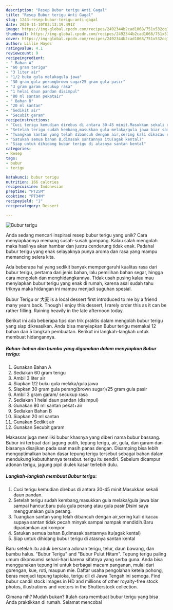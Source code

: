 ```yaml
---
description: "Resep Bubur terigu Anti Gagal"
title: "Resep Bubur terigu Anti Gagal"
slug: 1243-resep-bubur-terigu-anti-gagal
date: 2020-11-10T03:13:19.491Z
image: https://img-global.cpcdn.com/recipes/2492344b2cad1068/751x532cq70/bubur-terigu-foto-resep-utama.jpg
thumbnail: https://img-global.cpcdn.com/recipes/2492344b2cad1068/751x532cq70/bubur-terigu-foto-resep-utama.jpg
cover: https://img-global.cpcdn.com/recipes/2492344b2cad1068/751x532cq70/bubur-terigu-foto-resep-utama.jpg
author: Lillie Hayes
ratingvalue: 4.1
reviewcount: 9
recipeingredient:
- " Bahan A"
- "60 gram terigu"
- "3 liter air"
- "1/2 buku gula melakagula jawa"
- "30 gram gula perangbrown sugar25 gram gula pasir"
- "3 gram garam secukup rasa"
- "1 helai daun pandan disimpul"
- "80 ml santan pekatair"
- " Bahan B"
- "20 ml santan"
- "Sedikit air"
- "Secubit garam"
recipeinstructions:
- "Cuci terigu kemudian direbus di antara 30-45 minit.Masukkan sekali daun pandan."
- "Setelah terigu sudah kembang,masukkan gula melaka/gula jawa biar sampai hancur,baru pula gula perang atau gula pasir.Disini saya menggunakan gula perang."
- "Tuangkan santan yang telah dibancuh dengan air,sering kali dikacau supaya santan tidak pecah minyak sampai nampak mendidih.Baru dipadamkan api kompor"
- "Satukan semua bahan B,dimasak santannya itu(agak kental)"
- "Siap untuk dihidang bubur terigu di atasnya santan kental"
categories:
- Resep
tags:
- bubur
- terigu

katakunci: bubur terigu 
nutrition: 166 calories
recipecuisine: Indonesian
preptime: "PT25M"
cooktime: "PT34M"
recipeyield: "1"
recipecategory: Dessert

---
```



![Bubur terigu](https://img-global.cpcdn.com/recipes/2492344b2cad1068/751x532cq70/bubur-terigu-foto-resep-utama.jpg)

Anda sedang mencari inspirasi resep bubur terigu yang unik? Cara menyiapkannya memang susah-susah gampang. Kalau salah mengolah maka hasilnya akan hambar dan justru cenderung tidak enak. Padahal bubur terigu yang enak selayaknya punya aroma dan rasa yang mampu memancing selera kita.

Ada beberapa hal yang sedikit banyak mempengaruhi kualitas rasa dari bubur terigu, pertama dari jenis bahan, lalu pemilihan bahan segar, hingga cara mengolah dan menghidangkannya. Tidak usah pusing kalau mau menyiapkan bubur terigu yang enak di rumah, karena asal sudah tahu triknya maka hidangan ini mampu menjadi suguhan spesial.

Bubur Terigu or 大麦 is a local dessert first introduced to me by a friend many years back. Though I enjoy this dessert, I rarely order this as it can be rather filling. Raining heavily in the late afternoon today.


Berikut ini ada beberapa tips dan trik praktis dalam mengolah bubur terigu yang siap dikreasikan. Anda bisa menyiapkan Bubur terigu memakai 12 bahan dan 5 langkah pembuatan. Berikut ini langkah-langkah untuk membuat hidangannya.

<!--inarticleads1-->

##### Bahan-bahan dan bumbu yang digunakan dalam menyiapkan Bubur terigu:

1. Gunakan  Bahan A
1. Sediakan 60 gram terigu
1. Ambil 3 liter air
1. Siapkan 1/2 buku gula melaka/gula jawa
1. Siapkan 30 gram gula perang(brown sugar)/25 gram gula pasir
1. Ambil 3 gram garam/ secukup rasa
1. Sediakan 1 helai daun pandan (disimpul)
1. Gunakan 80 ml santan pekat+air
1. Sediakan  Bahan B
1. Siapkan 20 ml santan
1. Gunakan Sedikit air
1. Gunakan Secubit garam


Makassar juga memiliki bubur khasnya yang diberi nama bubur bassang. Bubur ini terbuat dari jagung putih, tepung terigu, air, gula, dan garam dan biasanya disajikan pada saat masih panas dengan. Disamping bisa lebih mengoptimalkan bahan dasar tepung terigu tersebut sebagai bahan dalam mendukung kebutuhannya tersebut. terigu itu sendiri. Sebelum dicampur adonan terigu, jagung pipil diulek kasar terlebih dulu. 

<!--inarticleads2-->

##### Langkah-langkah membuat Bubur terigu:

1. Cuci terigu kemudian direbus di antara 30-45 minit.Masukkan sekali daun pandan.
1. Setelah terigu sudah kembang,masukkan gula melaka/gula jawa biar sampai hancur,baru pula gula perang atau gula pasir.Disini saya menggunakan gula perang.
1. Tuangkan santan yang telah dibancuh dengan air,sering kali dikacau supaya santan tidak pecah minyak sampai nampak mendidih.Baru dipadamkan api kompor
1. Satukan semua bahan B,dimasak santannya itu(agak kental)
1. Siap untuk dihidang bubur terigu di atasnya santan kental


Baru setelah itu aduk bersama adonan terigu, telur, daun bawang, dan bumbu halus. &#34;Bubur Terigu&#34; and &#34;Bubur Pulut Hitam&#34;. Tepung terigu paling umum dikonsumsi sehari-hari karena sifatnya yang serba guna. Anda bisa menggunakan tepung ini untuk berbagai macam panganan, mulai dari gorengan, kue, roti, maupun mie. Daftar usaha pengolahan ketela pohong, beras menjadi tepung tapioka, terigu dll di Jawa Tengah ini semoga. Find bubur candil stock images in HD and millions of other royalty-free stock photos, illustrations and vectors in the Shutterstock collection. 

Gimana nih? Mudah bukan? Itulah cara membuat bubur terigu yang bisa Anda praktikkan di rumah. Selamat mencoba!
